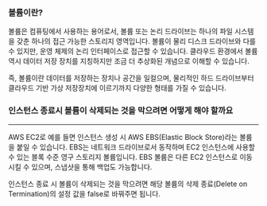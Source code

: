 ### 볼륨이란?

볼륨은 컴퓨팅에서 사용하는 용어로서, 볼륨 또는 논리 드라이브는 하나의 파일 시스템을 갖춘 하나의 접근 가능한 스토리지 영역입니다.
볼륨이 물리 디스크 드라이브와 다를 수 있지만, 운영 체제의 논리 인터페이스로 접근할 수 있습니다.
클라우드 환경에서 볼륨 역시 데이터 저장 장치를 지칭하지만 조금 더 추상화된 개념으로 이해할 수 있습니다.

즉, 볼륨이란 데이터를 저장하는 장치나 공간을 일컬으며, 물리적인 하드 드라이브부터 클라우드 기반 가상 저장장치에 이르기까지 다양한 형태를 가질 수 있습니다.

### 인스턴스 종료시 볼륨이 삭제되는 것을 막으려면 어떻게 해야 할까요

---

AWS EC2로 예를 들면 인스턴스 생성 시 AWS EBS(Elastic Block Store)라는 볼륨을 붙일 수 있습니다.
EBS는 네트워크 드라이브로서 동작하며 EC2 인스턴스에 사용할 수 있는 블록 수준 영구 스토리지 볼륨입니다.
EBS 볼륨은 다른 EC2 인스턴스로 이동시킬 수 있으며, 스냅샷을 통해 백업도 가능합니다.

인스턴스 종료 시 볼륨이 삭제되는 것을 막으려면 해당 볼륨의 삭제 종료(Delete on Termination)의 설정 값을 false로 바꿔주면 됩니다.
